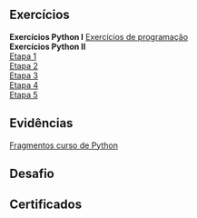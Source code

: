 ## Exercícios  
**Exercícios Python I** 
[Exercícios de programação](./exercicios/python-1)  
**Exercícios Python II**  
[Etapa 1](./python-2/script1.py)  
[Etapa 2](./python-2/script2.py)  
[Etapa 3](./python-2/script3.py)  
[Etapa 4](./python-2/script4.py)  
[Etapa 5](./python-2/script5.py)  
  
## Evidências  
[Fragmentos curso de Python](./evidencias)  
  
## Desafio  
     
## Certificados  
 